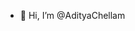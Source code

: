 - 👋 Hi, I’m @AdityaChellam

<!---
AdityaChellam/AdityaChellam is a ✨ special ✨ repository because its `README.md` (this file) appears on your GitHub profile.
You can click the Preview link to take a look at your changes.
--->
